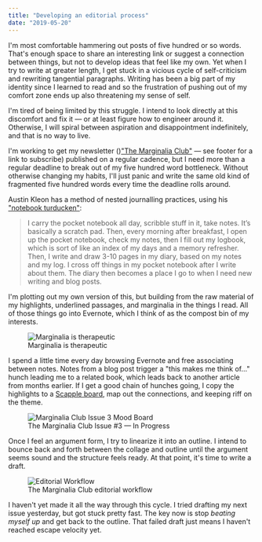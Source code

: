 ```yaml
---
title: "Developing an editorial process"
date: "2019-05-20"
---
```


I'm most comfortable hammering out posts of five hundred or so words. That's enough space to share an interesting link or suggest a connection between things, but not to develop ideas that feel like my own. Yet when I try to write at greater length, I get stuck in a vicious cycle of self-criticism and rewriting tangential paragraphs. Writing has been a big part of my identity since I learned to read and so the frustration of pushing out of my comfort zone ends up also threatening my sense of self.

I'm tired of being limited by this struggle. I intend to look directly at this discomfort and fix it — or at least figure how to engineer around it. Otherwise, I will spiral between aspiration and disappointment indefinitely, and that is no way to live.

I'm working to get my newsletter ()["The Marginalia Club"][1] — see footer for a link to subscribe) published on a regular cadence, but I need more than a regular deadline to break out of my five hundred word bottleneck. Without otherwise changing my habits, I'll just panic and write the same old kind of fragmented five hundred words every time the deadline rolls around.

Austin Kleon has a method of nested journalling practices, using his ["notebook turducken"][2]:

> I carry the pocket notebook all day, scribble stuff in it, take notes. It’s basically a scratch pad. Then, every morning after breakfast, I open up the pocket notebook, check my notes, then I fill out my logbook, which is sort of like an index of my days and a memory refresher. Then, I write and draw 3-10 pages in my diary, based on my notes and my log. I cross off things in my pocket notebook after I write about them. The diary then becomes a place I go to when I need new writing and blog posts.

I'm plotting out my own version of this, but building from the raw material of my highlights, underlined passages, and marginalia in the things I read. All of those things go into Evernote, which I think of as the compost bin of my interests.

<figure>
  <img src="/img/2019/05/marginalia_therapy.jpg" alt="Marginalia is therapeutic"/>
  <figcaption>Marginalia is therapeutic</figcaption>
</figure>

I spend a little time every day browsing Evernote and free associating between notes. Notes from a blog post trigger a "this makes me think of…" hunch leading me to a related book, which leads back to another article from months earlier. If I get a good chain of hunches going, I copy the highlights to a [Scapple board][3], map out the connections, and keeping riff on the theme.

<figure>
  <img src="/img/2019/05/scapple_issue03.png" alt="Marginalia Club Issue 3 Mood Board">
  <figcaption>The Marginalia Club Issue #3 — In Progress </figcaption>
</figure>

Once I feel an argument form, I try to linearize it into an outline. I intend to bounce back and forth between the collage and outline until the argument seems sound and the structure feels ready. At that point, it's time to write a draft.

[1]: https://the.marginalia.club
[2]: https://austinkleon.com/2018/02/19/notebook-turducken/
[3]: https://www.literatureandlatte.com/scapple/overview

<figure>
  <img src="/img/2019/05/editorial_process.png" alt="Editorial Workflow">
  <figcaption>The Marginalia Club editorial workflow</figcaption>
</figure>

I haven't yet made it all the way through this cycle. I tried drafting my next issue yesterday, but got stuck pretty fast. The key now is stop _beating myself up_ and get back to the outline. That failed draft just means I haven't reached escape velocity yet.
